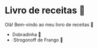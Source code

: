 # Livro de receitas :book:

Olá! Bem-vindo ao meu livro de receitas :wave:

- Dobradinha :pig2:
- :Strogonoff de Frango :chicken:




